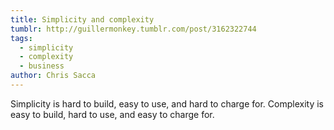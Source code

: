 ```yaml
---
title: Simplicity and complexity
tumblr: http://guillermonkey.tumblr.com/post/3162322744
tags:
  - simplicity
  - complexity
  - business
author: Chris Sacca
---
```


Simplicity is hard to build, easy to use, and hard to charge for. Complexity is easy to build, hard to use, and easy to charge for.
